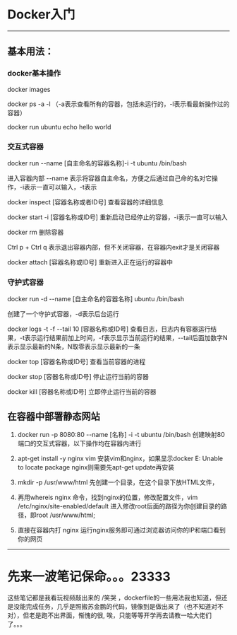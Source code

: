 # Docker入门

---
## 基本用法：

### docker基本操作

docker images

docker ps -a -l （-a表示查看所有的容器，包括未运行的，-l表示看最新操作过的容器）

docker run ubuntu echo hello world

### 交互式容器

docker run --name [自主命名的容器名称]-i -t ubuntu /bin/bash 

进入容器内部 --name 表示将容器自主命名，方便之后通过自己命的名对它操作，-i表示一直可以输入，-t表示

docker inspect [容器名称或者ID号] 查看容器的详细信息

docker start -i [容器名称或ID号] 重新启动已经停止的容器，-i表示一直可以输入

docker rm 删除容器

Ctrl p  + Ctrl q 表示退出容器内部，但不关闭容器，在容器内exit才是关闭容器

docker attach [容器名称或ID号] 重新进入正在运行的容器中

### 守护式容器

docker run -d --name [自主命名的容器名称] ubuntu /bin/bash

创建了一个守护式容器，-d表示后台运行

docker logs -t -f --tail 10 [容器名称或ID号]
查看日志，日志内有容器运行结果，-t表示运行结果前加上时间，-f表示显示当前运行的结果，--tail后面加数字N表示显示最新的N条，N取零表示显示最新的一条

docker top [容器名称或ID号] 查看当前容器的进程

docker stop [容器名称或ID号] 停止运行当前的容器

docker kill [容器名称或ID号] 立即停止运行当前的容器

## 在容器中部署静态网站

 1. docker run -p 8080:80 --name [名称] -i -t ubuntu /bin/bash 创建映射80端口的交互式容器，以下操作均在容器内进行
 
 2. apt-get install -y nginx vim 安装vim和nginx，如果显示docker E: Unable to locate package nginx则需要先apt-get update再安装
 
 3. mkdir -p /usr/www/html 先创建一个目录，在这个目录下放HTML文件，
 
 4. 再用whereis nginx 命令，找到nginx的位置，修改配置文件，vim /etc/nginx/site-enabled/default  进入修改root后面的路径为你创建目录的路径，即root /usr/www/html;
 
 5. 直接在容器内打 nginx 运行nginx服务即可通过浏览器访问你的IP和端口看到你的网页

 
 
---

# 先来一波笔记保命。。。23333

这些笔记都是我看玩视频敲出来的 /笑哭 ，dockerfile的一些用法我也知道，但还是没能完成任务，几乎是照搬苏金鹏的代码，镜像到是做出来了（也不知道对不对），但老是跑不出界面，惭愧的很, 唉，只能等等开学再去请教一哈大佬们了。。。

